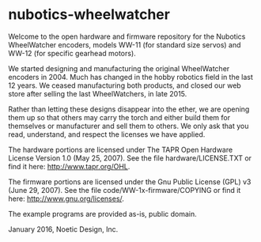 # nubotics-wheelwatcher
Welcome to the open hardware and firmware repository for the Nubotics WheelWatcher encoders, 
models WW-11 (for standard size servos) and WW-12 (for specific gearhead motors).

We started designing and manufacturing the original WheelWatcher encoders in 2004.
Much has changed in the hobby robotics field in the last 12 years.  We ceased
manufacturing both products, and closed our web store after selling the last
WheelWatchers, in late 2015.

Rather than letting these designs disappear into the ether, we are opening them up so that
others may carry the torch and either build them for themselves or manufacturer
and sell them to others.  We only ask that you read, understand, and respect
the licenses we have applied.

The hardware portions are licensed under The TAPR Open Hardware License
Version 1.0 (May 25, 2007).  See the file hardware/LICENSE.TXT or find it here:
http://www.tapr.org/OHL.

The firmware portions are licensed under the Gnu Public License (GPL) v3
(June 29, 2007).  See the file code/WW-1x-firmware/COPYING or find it here:
http://www.gnu.org/licenses/.

The example programs are provided as-is, public domain.

January 2016, Noetic Design, Inc.